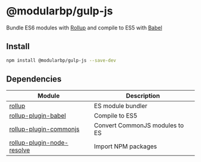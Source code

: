 # @modularbp/gulp-js
Bundle ES6 modules with [Rollup] and compile to ES5 with [Babel]

[Rollup]: https://github.com/rollup/rollup
[Babel]: https://github.com/babel/babel

## Install
```sh
npm install @modularbp/gulp-js --save-dev
```

## Dependencies
| Module | Description |
| ------ | ----------- |
| [rollup] | ES module bundler |
| [rollup-plugin-babel] | Compile to ES5 |
| [rollup-plugin-commonjs] | Convert CommonJS modules to ES |
| [rollup-plugin-node-resolve] | Import NPM packages |

[rollup]: https://github.com/rollup/rollup
[rollup-plugin-babel]: https://github.com/rollup/rollup-plugin-babel
[rollup-plugin-commonjs]: https://github.com/rollup/rollup-plugin-commonjs
[rollup-plugin-node-resolve]: https://github.com/rollup/rollup-plugin-node-resolve

